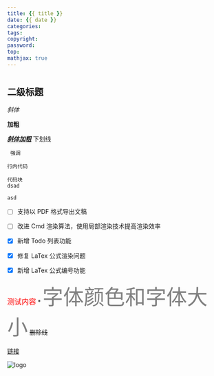 ```yaml
---
title: {{ title }}
date: {{ date }}
categories:
tags: 
copyright: 
password:  
top: 
mathjax: true
---
```


# 
## 二级标题 

*斜体*

**加粗**

<u>***斜体加粗***</u>  下划线

<code> 强调 </code>

`行内代码`

```
代码块
dsad 

asd 
```

- [ ] 支持以 PDF 格式导出文稿
- [ ] 改进 Cmd 渲染算法，使用局部渲染技术提高渲染效率
- [x] 新增 Todo 列表功能
- [x] 修复 LaTex 公式渲染问题
- [x] 新增 LaTex 公式编号功能


<font color="red"><big>测试内容</big></font>
\*
<font color=gray size=72 face="微软雅黑"> 字体颜色和字体大小</font>
~~删除线~~

[链接](http://zhuzhuyule.xyz)

![logo](图片测试！/test.jpg)